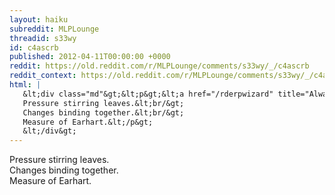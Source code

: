 ```yaml
---
layout: haiku
subreddit: MLPLounge
threadid: s33wy
id: c4ascrb
published: 2012-04-11T00:00:00 +0000
reddit: https://old.reddit.com/r/MLPLounge/comments/s33wy/_/c4ascrb
reddit_context: https://old.reddit.com/r/MLPLounge/comments/s33wy/_/c4ascrb?context=3
html: |
   &lt;div class="md"&gt;&lt;p&gt;&lt;a href="/rderpwizard" title="Always Relevant / Color Of Inspiration / Paper Bag Princess"&gt;&lt;/a&gt;
   Pressure stirring leaves.&lt;br/&gt;
   Changes binding together.&lt;br/&gt;
   Measure of Earhart.&lt;/p&gt;
   &lt;/div&gt;
---
```


[](/rderpwizard "Always Relevant / Color Of Inspiration / Paper Bag Princess")
Pressure stirring leaves.  
Changes binding together.  
Measure of Earhart.
